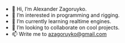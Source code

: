 - 👋 Hi, I’m Alexander Zagoruyko.
- 👀 I’m interested in programming and rigging.
- 🌱 I’m currently learning realtime engines.
- 💞️ I’m looking to collaborate on cool projects.
- 📫 Write me to azagoruyko@gmail.com
